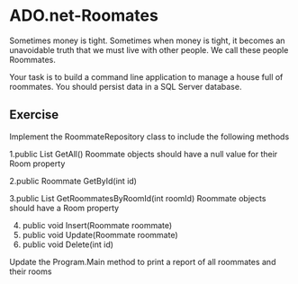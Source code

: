 # ADO.net-Roomates

Sometimes money is tight. Sometimes when money is tight, it becomes an unavoidable truth that we must live with other people. We call these people Roommates.

Your task is to build a command line application to manage a house full of roommates. You should persist data in a SQL Server database.

## Exercise
Implement the RoommateRepository class to include the following methods

1.public List<Roommate> GetAll() Roommate objects should have a null value for their Room property
  
2.public Roommate GetById(int id)

3.public List<Roommate> GetRoommatesByRoomId(int roomId) Roommate objects should have a Room property

4. public void Insert(Roommate roommate)
5. public void Update(Roommate roommate)
6. public void Delete(int id)
  
Update the Program.Main method to print a report of all roommates and their rooms
